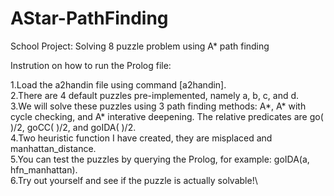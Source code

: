 # AStar-PathFinding
School Project: Solving 8 puzzle problem using A* path finding

Instrution on how to run the Prolog file:

1.Load the a2handin file using command [a2handin].\
2.There are 4 default puzzles pre-implemented, namely a, b, c, and d.\
3.We will solve these puzzles using 3 path finding methods: A*, A* with cycle checking, and A* interative deepening. The relative predicates are go( )/2, goCC( )/2, and goIDA( )/2.\
4.Two heuristic function I have created, they are misplaced and manhattan_distance.\
5.You can test the puzzles by querying the Prolog, for example: goIDA(a, hfn_manhattan).\
6.Try out yourself and see if the puzzle is actually solvable!\
